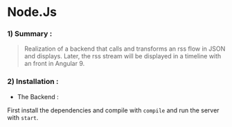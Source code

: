 # Node.Js

### 1) Summary :

  > Realization of a backend that calls and transforms an rss flow in JSON and displays. Later, the rss stream will
  be displayed in a timeline with an front in Angular 9.

### 2) Installation :

   -  The Backend :
   
   First install the dependencies and compile with `compile` and run the server with `start`.
